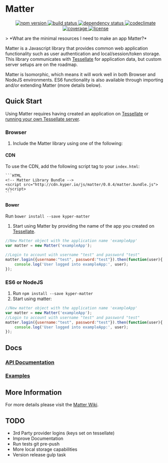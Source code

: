 # Matter
<p align="center">
  <!-- Npm Version -->
  <a href="https://npmjs.org/package/kyper-matter">
    <img src="https://img.shields.io/npm/v/kyper-matter.svg" alt="npm version">
  </a>
  <!-- Build Status -->
  <a href="https://travis-ci.org/KyperTech/matter">
    <img src="http://img.shields.io/travis/KyperTech/matter.svg" alt="build status">
  </a>
  <!-- Dependency Status -->
  <a href="https://david-dm.org/KyperTech/matter">
    <img src="https://david-dm.org/KyperTech/matter.svg" alt="dependency status">
  </a>
  <!-- Codeclimate -->
  <a href="https://codeclimate.com/github/kypertech/matter">
    <img src="https://codeclimate.com/github/KyperTech/matter/badges/gpa.svg" alt="codeclimate">
  </a>
  <!-- Coverage -->
  <a href="https://codeclimate.com/github/KyperTech/matter">
    <img src="https://codeclimate.com/github/KyperTech/matter/badges/coverage.svg" alt="coverage">
  </a>
  <!-- License -->
  <a href="https://github.com/KyperTech/matter/blob/master/LICENSE.md">
    <img src="https://img.shields.io/npm/l/kyper-matter.svg" alt="license">
  </a>
</p>
> *What are the minimal resources I need to make an app Matter?*

Matter is a Javascript library that provides common web application functionality such as user authentication and local/session/token storage. This library communicates with [Tessellate](https://github.com/KyperTech/tessellate) for application data, but custom server setups are on the roadmap.

Matter is Isomorphic, which means it will work well in both Browser and NodeJS environments. ES6 functionality is also available through importing and/or extending Matter (more details below).

## Quick Start

Using Matter requires having created an application on [Tessellate](http://tessellate.elasticbeanstalk.com) or [running your own Tessellate server]().

### Browser
1. Include the Matter library using one of the following:
  
  #### CDN

  To use the CDN, add the following script tag to your `index.html`:
    
    ```HTML
    <!-- Matter Library Bundle -->
    <script src="http://cdn.kyper.io/js/matter/0.0.4/matter.bundle.js"></script>
    ```
  #### Bower
  Run `bower install --save kyper-matter`

1. Start using Matter by providing the name of the app you created on [Tessellate](http://tessellate.elasticbeanstalk.com).

  ```javascript
  //New Matter object with the application name 'exampleApp'
  var matter = new Matter('exampleApp');
  
  //Login to account with username "test" and password "test"
  matter.login({username:"test", password:"test"}).then(function(user){
      console.log('User logged into exampleApp:', user);
  });
  ```

### ES6 or NodeJS
1. Run `npm install --save kyper-matter`
2. Start using matter:
```javascript
//New matter object with the application name 'exampleApp'
var matter = new Matter('exampleApp');
//Login to account with username "test" and password "test"
matter.login({username:"test", password:"test"}).then(function(user){
    console.log('User logged into exampleApp:', user);
});
```
## Docs

### [API Documentation](https://github.com/KyperTech/matter/wiki/API-Documentation)

### [Examples](https://github.com/KyperTech/matter/tree/master/examples)

## More Information
For more details please visit the [Matter Wiki](https://github.com/KyperTech/matter/wiki).

## TODO
* 3rd Party provider logins (keys set on tessellate)
* Improve Documentation
* Run tests git pre-push
* More local storage capabilities
* Version release gulp task

